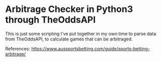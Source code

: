 # Arbitrage Checker in Python3 through TheOddsAPI

This is just some scripting I've put together in my own time to parse data from TheOddsAPI, to calculate games that can be arbitraged.
 

References:
https://www.aussportsbetting.com/guide/sports-betting-arbitrage/
